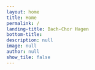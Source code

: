 ```yaml
---
layout: home
title: Home
permalink: /
landing-title: Bach-Chor Hagen
bottom-title: 
description: null
image: null
author: null
show_tile: false
---
```

